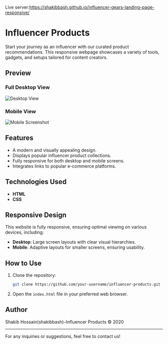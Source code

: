 Live server:https://shakibbash.github.io/influencer-gears-landing-page-responsive/
# Influencer Products

Start your journey as an influencer with our curated product recommendations. This responsive webpage showcases a variety of tools, gadgets, and setups tailored for content creators.

## Preview

### Full Desktop View
![Desktop View](https://i.postimg.cc/C1KW8N2k/screenshot-1737648304210.png)

### Mobile View
![Mobile Screenshot](INSERT_MOBILE_IMAGE_URL_HERE)

## Features
- A modern and visually appealing design.
- Displays popular influencer product collections.
- Fully responsive for both desktop and mobile screens.
- Integrates links to popular e-commerce platforms.

## Technologies Used
- **HTML**
- **CSS**

## Responsive Design
This website is fully responsive, ensuring optimal viewing on various devices, including:
- **Desktop**: Large screen layouts with clear visual hierarchies.
- **Mobile**: Adaptive layouts for smaller screens, ensuring usability.

## How to Use
1. Clone the repository:
   ```bash
   git clone https://github.com/your-username/influencer-products.git
   ```
2. Open the `index.html` file in your preferred web browser.


## Author
Shakib Hossain(shakibbash)-Influencer Products &copy; 2020

---
For any inquiries or suggestions, feel free to contact us!

